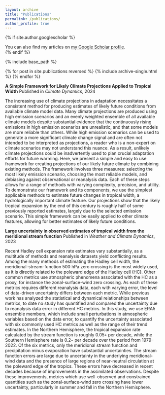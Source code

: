 ```yaml
---
layout: archive
title: "Publications"
permalink: /publications/
author_profile: true
---
```


{% if site.author.googlescholar %}
  <div class="wordwrap">You can also find my articles on <a href="{{site.author.googlescholar}}">my Google Scholar profile</a>.</div>
{% endif %}

{% include base_path %}

{% for post in site.publications reversed %}
  {% include archive-single.html %}
{% endfor %}

**A Simple Framework for Likely Climate Projections Applied to Tropical Width**
Published in _Climate Dynamics_, 2024

The increasing use of climate projections in adaptation necessitates a consistent method for producing estimates of likely future conditions from available climate model data. Many climate projections are produced using high emission scenarios and an evenly weighted ensemble of all available climate models despite substantial evidence that the continuously rising emissions in high emission scenarios are unrealistic, and that some models are more reliable than others. While high emission scenarios can be used to generate a more significant climate change signal and are often not intended to be interpreted as projections, a reader who is a non-expert on climate scenarios may not understand this nuance. As a result, unlikely climate projections could be inadvertently used to plan crucial adaptation efforts for future warming. Here, we present a simple and easy to use framework for creating projections of our likely future climate by combining existing methods. The framework involves three measures: selecting the most likely emission scenario, choosing the most reliable models, and debiasing against observational or reanalysis data. Each of these steps allows for a range of methods with varying complexity, precision, and utility. To demonstrate our framework and its components, we use the simplest applicable methods to estimate future changes in tropical width, a hydrologically important climate feature. Our projections show that the likely tropical expansion by the end of this century is roughly half of some previously reported estimates, largely due to the selected emission scenario. This simple framework can be easily applied to other climate features, allowing for better estimates of likely future conditions.

**Large uncertainty in observed estimates of tropical width from the meridional stream function**
Published in _Weather and Climate Dynamics_, 2023

Recent Hadley cell expansion rate estimates vary substantially, as a multitude of methods and reanalysis datasets yield conflicting results. Among the many methods of estimating the Hadley cell width, the meridional-stream-function 500 hPa zero crossing is the most widely used, as it is directly related to the poleward edge of the Hadley cell (HC). Other common metrics use atmospheric phenomena associated with the HC as a proxy, for instance the zonal-surface-wind zero crossing. As each of these metrics requires different reanalysis data, each with varying error, the level of data-driven uncertainty differs between each metric. While previous work has analyzed the statistical and dynamical relationships between metrics, to date no study has quantified and compared the uncertainty due to reanalysis data error in different HC metrics. In this study, we use ERA5 ensemble members, which include small perturbations in atmospheric variables based on the data error, to quantify the uncertainty associated with six commonly used HC metrics as well as the range of their trend estimates. In the Northern Hemisphere, the tropical expansion rate calculated by the stream function is roughly 0.05◦ per decade, while the Southern Hemisphere rate is 0.2◦ per decade over the period from 1979–2022. Of the six metrics, only the meridional stream function and precipitation minus evaporation have substantial uncertainties. The stream function errors are large due to uncertainty in the underlying meridional-wind data and the presence of large regions of near-neutral circulation at the poleward edge of the tropics. These errors have decreased in recent decades because of improvements in the assimilated observations. Despite these improvements, metrics which use well-observed and constrained quantities such as the zonal-surface-wind zero crossing have lower uncertainty, particularly in summer and fall in the Northern Hemisphere.
